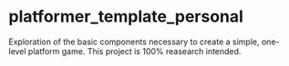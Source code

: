 # platformer_template_personal
Exploration of the basic components necessary to create a simple, one-level platform game.
This project is 100% reasearch intended.

